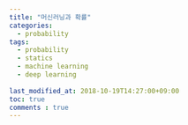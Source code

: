 ```yaml
---
title: "머신러닝과 확률"
categories:
  - probability
tags:
  - probability
  - statics
  - machine learning
  - deep learning
  
last_modified_at: 2018-10-19T14:27:00+09:00
toc: true
comments : true
---
```

